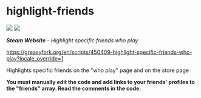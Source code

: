 # highlight-friends
![](https://img.shields.io/github/license/rdavydov/highlight-friends?style=for-the-badge&logo=github&color=purple&logoColor=green)
![](https://img.shields.io/greasyfork/dt/450409?style=for-the-badge&logo=tampermonkey&color=blue&logoColor=orange)

***Steam Website** - Highlight specific friends who play*

https://greasyfork.org/en/scripts/450409-highlight-specific-friends-who-play?locale_override=1

Highlights specific friends on the "who play" page and on the store page

**You must manually edit the code and add links to your friends' profiles to the "friends" array. Read the comments in the code.**
